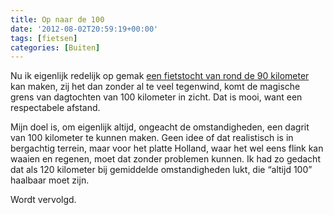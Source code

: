 ```yaml
---
title: Op naar de 100
date: '2012-08-02T20:59:19+00:00'
tags: [fietsen]
categories: [Buiten]
---
```

Nu ik eigenlijk redelijk op gemak [een fietstocht van rond de 90 kilometer](/van-ouddorp-naar-capelle-1560/ "Van Ouddorp naar Capelle") kan maken, zij het dan zonder al te veel tegenwind, komt de magische grens van dagtochten van 100 kilometer in zicht. Dat is mooi, want een respectabele afstand.

Mijn doel is, om eigenlijk altijd, ongeacht de omstandigheden, een dagrit van 100 kilometer te kunnen maken. Geen idee of dat realistisch is in bergachtig terrein, maar voor het platte Holland, waar het wel eens flink kan waaien en regenen, moet dat zonder problemen kunnen. Ik had zo gedacht dat als 120 kilometer bij gemiddelde omstandigheden lukt, die “altijd 100” haalbaar moet zijn.

Wordt vervolgd.

